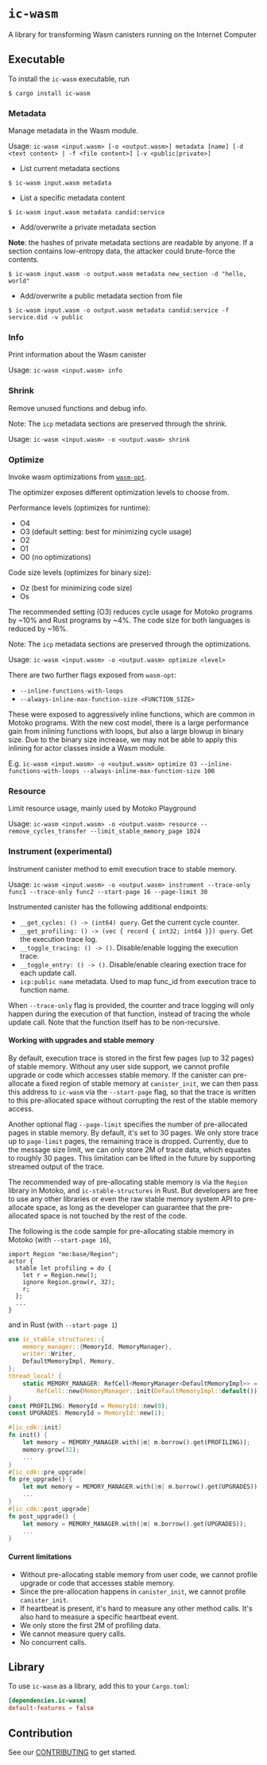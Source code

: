 # `ic-wasm`

A library for transforming Wasm canisters running on the Internet Computer

## Executable

To install the `ic-wasm` executable, run

```
$ cargo install ic-wasm
```

### Metadata

Manage metadata in the Wasm module.

Usage: `ic-wasm <input.wasm> [-o <output.wasm>] metadata [name] [-d <text content> | -f <file content>] [-v <public|private>]`

* List current metadata sections
```
$ ic-wasm input.wasm metadata
```

* List a specific metadata content
```
$ ic-wasm input.wasm metadata candid:service
```

* Add/overwrite a private metadata section

**Note**: the hashes of private metadata sections are readable by anyone. If a section contains low-entropy data, the attacker could brute-force the contents.
```
$ ic-wasm input.wasm -o output.wasm metadata new_section -d "hello, world"
```

* Add/overwrite a public metadata section from file
```
$ ic-wasm input.wasm -o output.wasm metadata candid:service -f service.did -v public
```

### Info

Print information about the Wasm canister

Usage: `ic-wasm <input.wasm> info`

### Shrink

Remove unused functions and debug info.

Note: The `icp` metadata sections are preserved through the shrink.

Usage: `ic-wasm <input.wasm> -o <output.wasm> shrink`

### Optimize

Invoke wasm optimizations from [`wasm-opt`](https://github.com/WebAssembly/binaryen).

The optimizer exposes different optimization levels to choose from.

Performance levels (optimizes for runtime):
- O4
- O3 (default setting: best for minimizing cycle usage)
- O2
- O1
- O0 (no optimizations)

Code size levels (optimizes for binary size):
- Oz (best for minimizing code size)
- Os

The recommended setting (O3) reduces cycle usage for Motoko programs by ~10% and  Rust programs by ~4%. The code size for both languages is reduced by ~16%.

Note: The `icp` metadata sections are preserved through the optimizations.

Usage: `ic-wasm <input.wasm> -o <output.wasm> optimize <level>`

There are two further flags exposed from `wasm-opt`:
- `--inline-functions-with-loops`
- `--always-inline-max-function-size <FUNCTION_SIZE>`

These were exposed to aggressively inline functions, which are common in Motoko programs. With the new cost model, there is a large performance gain from inlining functions with loops, but also a large blowup in binary size. Due to the binary size increase, we may not be able to apply this inlining for actor classes inside a Wasm module.

E.g.
`ic-wasm <input.wasm> -o <output.wasm> optimize O3 --inline-functions-with-loops --always-inline-max-function-size 100`

### Resource

Limit resource usage, mainly used by Motoko Playground

Usage: `ic-wasm <input.wasm> -o <output.wasm> resource --remove_cycles_transfer --limit_stable_memory_page 1024`

### Instrument (experimental)

Instrument canister method to emit execution trace to stable memory.

Usage: `ic-wasm <input.wasm> -o <output.wasm> instrument --trace-only func1 --trace-only func2 --start-page 16 --page-limit 30`

Instrumented canister has the following additional endpoints:

* `__get_cycles: () -> (int64) query`. Get the current cycle counter.
* `__get_profiling: () -> (vec { record { int32; int64 }}) query`. Get the execution trace log.
* `__toggle_tracing: () -> ()`. Disable/enable logging the execution trace.
* `__toggle_entry: () -> ()`. Disable/enable clearing exection trace for each update call.
* `icp:public name` metadata. Used to map func_id from execution trace to function name.

When `--trace-only` flag is provided, the counter and trace logging will only happen during the execution of that function, instead of tracing the whole update call. Note that the function itself has to be non-recursive.

#### Working with upgrades and stable memory

By default, execution trace is stored in the first few pages (up to 32 pages) of stable memory. Without any user side support, we cannot profile upgrade or code which accesses stable memory. If the canister can pre-allocate a fixed region of stable memory at `canister_init`, we can then pass this address to `ic-wasm` via the `--start-page` flag, so that the trace is written to this pre-allocated space without corrupting the rest of the stable memory access.

Another optional flag `--page-limit` specifies the number of pre-allocated pages in stable memory. By default, it's set to 30 pages. We only store trace up to `page-limit` pages, the remaining trace is dropped. Currently, due to the message size limit, we can only store 2M of trace data, which equates to roughly 30 pages. This limitation can be lifted in the future by supporting streamed output of the trace.

The recommended way of pre-allocating stable memory is via the `Region` library in Motoko, and `ic-stable-structures` in Rust. But developers are free to use any other libraries or even the raw stable memory system API to pre-allocate space, as long as the developer can guarantee that the pre-allocated space is not touched by the rest of the code.

The following is the code sample for pre-allocating stable memory in Motoko (with `--start-page 16`),

```motoko
import Region "mo:base/Region";
actor {
  stable let profiling = do {
    let r = Region.new();
    ignore Region.grow(r, 32);
    r;
  };
  ...
}
```

and in Rust (with `--start-page 1`) 

```rust
use ic_stable_structures::{
    memory_manager::{MemoryId, MemoryManager},
    writer::Writer,
    DefaultMemoryImpl, Memory,
};
thread_local! {
    static MEMORY_MANAGER: RefCell<MemoryManager<DefaultMemoryImpl>> =
        RefCell::new(MemoryManager::init(DefaultMemoryImpl::default()));
}
const PROFILING: MemoryId = MemoryId::new(0);
const UPGRADES: MemoryId = MemoryId::new(1);

#[ic_cdk::init]
fn init() {
    let memory = MEMORY_MANAGER.with(|m| m.borrow().get(PROFILING));
    memory.grow(32);
    ...
}
#[ic_cdk::pre_upgrade]
fn pre_upgrade() {
    let mut memory = MEMORY_MANAGER.with(|m| m.borrow().get(UPGRADES));
    ...
}
#[ic_cdk::post_upgrade]
fn post_upgrade() {
    let memory = MEMORY_MANAGER.with(|m| m.borrow().get(UPGRADES));
    ...
}
```

#### Current limitations

* Without pre-allocating stable memory from user code, we cannot profile upgrade or code that accesses stable memory.
* Since the pre-allocation happens in `canister_init`, we cannot profile `canister_init`.
* If heartbeat is present, it's hard to measure any other method calls. It's also hard to measure a specific heartbeat event.
* We only store the first 2M of profiling data.
* We cannot measure query calls.
* No concurrent calls.

## Library

To use `ic-wasm` as a library, add this to your `Cargo.toml`:

```toml
[dependencies.ic-wasm]
default-features = false
```

## Contribution

See our [CONTRIBUTING](.github/CONTRIBUTING.md) to get started.
